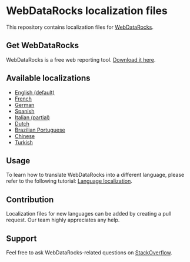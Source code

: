 # WebDataRocks localization files 

This repository contains localization files for [WebDataRocks](https://www.webdatarocks.com/).

## Get WebDataRocks
WebDataRocks is a free web reporting tool. [Download it here](https://www.webdatarocks.com/doc/download/).

## Available localizations
- [English (default)](/en.json)
- [French](/fr.json)
- [German](/de.json)
- [Spanish](/es.json)
- [Italian (partial)](/it.json)
- [Dutch](/nl.json)
- [Brazilian Portuguese](/pr.json)
- [Chinese](/zh.json)
- [Turkish](/tr.json)

## Usage
To learn how to translate WebDataRocks into a different language, please refer to the following tutorial: [Language localization](https://www.webdatarocks.com/doc/language-localization/).

## Contribution
Localization files for new languages can be added by creating a pull request. Our team highly appreciates any help.

## Support
Feel free to ask WebDataRocks-related questions on [StackOverflow](https://stackoverflow.com/questions/tagged/webdatarocks).
